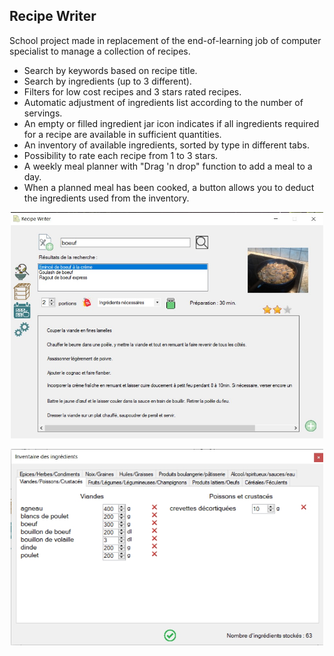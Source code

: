 ## Recipe Writer
School project made in replacement of the end-of-learning job of computer specialist to manage a collection of recipes.
- Search by keywords based on recipe title.
- Search by ingredients (up to 3 different).
- Filters for low cost recipes and 3 stars rated recipes.
- Automatic adjustment of ingredients list according to the number of servings.
- An empty or filled ingredient jar icon indicates if all ingredients required for a recipe are available in sufficient quantities.
- An inventory of available ingredients, sorted by type in different tabs.
- Possibility to rate each recipe from 1 to 3 stars.
- A weekly meal planner with "Drag 'n drop" function to add a meal to a day.
- When a planned meal has been cooked, a button allows you to deduct the ingredients used from the inventory.

<p align="center">
<img src="https://raw.githubusercontent.com/laurentbarraud/Recipe-Writer/refs/heads/master/recipe-writer-screenshot.jpg" width="500" alt="screenshot of the main form of Recipe Writer app">
</p>
<p align="center">
<img src="https://raw.githubusercontent.com/laurentbarraud/Recipe-Writer/refs/heads/master/recipe-writer-inventory-screenshot.jpg" width="500" alt="screenshot of the inventory in Recipe Writer app">
</p>

